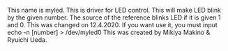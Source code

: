 This name is myled.
This is driver for LED control.
This will make LED blink by the given number.
The source of the reference blinks LED if it is given 1 and 0.
This was changed on 12.4.2020.
If you want use it, you must input
	echo -n [number] > /dev/myled0
This was created by Mikiya Makino & Ryuichi Ueda.
